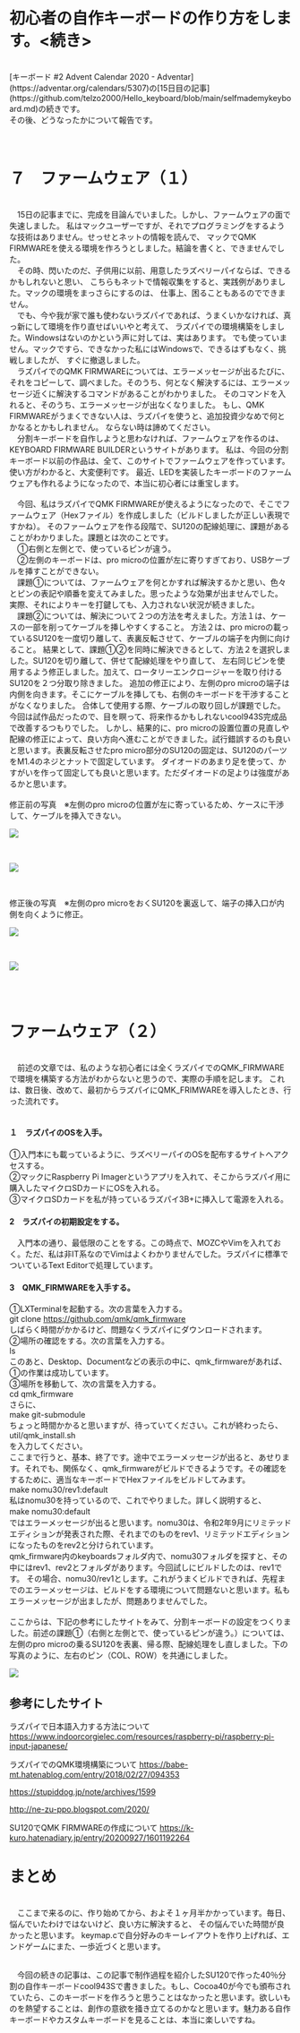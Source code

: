 # 初心者の自作キーボードの作り方をします。<続き>
<br>
[キーボード #2 Advent Calendar 2020 - Adventar](https://adventar.org/calendars/5307)の[15日目の記事](https://github.com/telzo2000/Hello_keyboard/blob/main/selfmademykeyboard.md)の続きです。<br>
その後、どうなったかについて報告です。

　<br>

# ７　ファームウェア（１）

<br>
　15日の記事までに、完成を目論んでいました。しかし、ファームウェアの面で失速しました。
私はマックユーザーですが、それでプログラミングをするような技術はありません。せっせとネットの情報を読んで、
マックでQMK FIRMWAREを使える環境を作ろうとしました。結論を書くと、できませんでした。<br>
　その時、閃いたのだ、子供用に以前、用意したラズベリーパイならば、できるかもしれないと思い、
こちらもネットで情報収集をすると、実践例がありました。マックの環境をまっさらにするのは、
仕事上、困ることもあるのでできません。<br>
　でも、今や我が家で誰も使わないラズパイであれば、うまくいかなければ、真っ新にして環境を作り直せばいいやと考えて、
ラズパイでの環境構築をしました。Windowsはないのかという声に対しては、実はあります。
でも使っていません。マックですら、できなかった私にはWindowsで、できるはずもなく、挑戦しましたが、
すぐに撤退しました。<br>
　ラズパイでのQMK FIRMWAREについては、エラーメッセージが出るたびに、
それをコピーして、調べました。そのうち、何となく解決するには、エラーメッセージ近くに解決するコマンドがあることがわかりました。
そのコマンドを入れると、そのうち、エラーメッセージが出なくなりました。
もし、QMK FIRMWAREがうまくできない人は、ラズパイを使うと、追加投資少なめで何とかなるとかもしれません。
ならない時は諦めてください。<br>
　分割キーボードを自作しようと思わなければ、ファームウェアを作るのは、KEYBOARD  FIRMWARE BUILDERというサイトがあります。
私は、今回の分割キーボード以前の作品は、全て、このサイトでファームウェアを作っています。使い方がわかると、大変便利です。
最近、LEDを実装したキーボードのファームウェアも作れるようになったので、本当に初心者には重宝します。<br>
<br>
　今回、私はラズパイでQMK FIRMWAREが使えるようになったので、そこでファームウェア（Hexファイル）を作成しました（ビルドしましたが正しい表現ですかね）。
そのファームウェアを作る段階で、SU120の配線処理に、課題があることがわかりました。課題とは次のことです。<br>
　①右側と左側とで、使っているピンが違う。<br>
　②左側のキーボードは、pro microの位置が左に寄りすぎており、USBケーブルを挿すことができない。<br>
　課題①については、ファームウェアを何とかすれば解決するかと思い、色々とピンの表記や順番を変えてみました。思ったような効果が出ませんでした。
実際、それによりキーを打鍵しても、入力されない状況が続きました。<br>
　課題②については、解決について２つの方法を考えました。方法１は、ケースの一部を削ってケーブルを挿しやすくすること。
方法２は、pro microの載っているSU120を一度切り離して、表裏反転させて、ケーブルの端子を内側に向けること。
結果として、課題①②を同時に解決できるとして、方法２を選択しました。SU120を切り離して、併せて配線処理をやり直して、
左右同じピンを使用するよう修正しました。加えて、ロータリーエンクロージャーを取り付けるSU120を２つ分取り除きました。
追加の修正により、左側のpro microの端子は内側を向きます。そこにケーブルを挿しても、右側のキーボードを干渉することがなくなりました。
合体して使用する際、ケーブルの取り回しが課題でした。今回は試作品だったので、目を瞑って、将来作るかもしれないcool943S完成品で改善するつもりでした。
しかし、結果的に、pro microの設置位置の見直しや配線の修正によって、良い方向へ進むことができました。試行錯誤するのも良いと思います。表裏反転させたpro micro部分のSU120の固定は、SU120のパーツをM1.4のネジとナットで固定しています。
ダイオードのあまり足を使って、かすがいを作って固定しても良いと思います。ただダイオードの足よりは強度があるかと思います。<br>
<br>
修正前の写真　※左側のpro microの位置が左に寄っているため、ケースに干渉して、ケーブルを挿入できない。<br>

![](img/IMG_3712.JPG)  

<br>

![](img/IMG_0232.JPG)

<br>

修正後の写真　※左側のpro microをおくSU120を裏返して、端子の挿入口が内側を向くように修正。<br>

![](img/IMG_3746.JPG)

<br>

![](img/IMG_3748.JPG)

<br>
<br>

# ファームウェア（２）
<br>
　前述の文章では、私のような初心者には全くラズパイでのQMK_FIRMWAREで環境を構築する方法がわからないと思うので、実際の手順を記します。
これは、数日後、改めて、最初からラズパイにQMK_FRIMWAREを導入したとき、行った流れです。<br>
<br>

#### １　ラズパイのOSを入手。

①入門本にも載っているように、ラズベリーパイのOSを配布するサイトへアクセスする。<br>
②マックにRaspberry Pi Imagerというアプリを入れて、そこからラズパイ用に購入したマイクロSDカードにOSを入れる。<br>
③マイクロSDカードを私が持っているラズパイ3B+に挿入して電源を入れる。<br>

#### 2　ラズパイの初期設定をする。

　入門本の通り、最低限のことをする。この時点で、MOZCやVimを入れておく。ただ、私は非IT系なのでVimはよくわかりませんでした。ラズパイに標準でついているText Editorで処理しています。<br>

#### 3　QMK_FIRMWAREを入手する。

①LXTerminalを起動する。次の言葉を入力する。<br>
git clone https://github.com/qmk/qmk_firmware <br>
しばらく時間がかかるけど、問題なくラズパイにダウンロードされます。<br>
②場所の確認をする。次の言葉を入力する。<br>
ls <br>
このあと、Desktop、Documentなどの表示の中に、qmk_firmwareがあれば、①の作業は成功しています。<br>
③場所を移動して、次の言葉を入力する。<br>
cd qmk_firmware <br>
さらに、<br>
make git-submodule <br>
ちょっと時間かかると思いますが、待っていてください。これが終わったら、<br>
util/qmk_install.sh <br>
を入力してください。<br>
ここまで行うと、基本、終了です。途中でエラーメッセージが出ると、あせります。それでも、関係なく、qmk_firmwareがビルドできるようです。その確認をするために、適当なキーボードでHexファイルをビルドしてみます。<br>
make nomu30/rev1:default <br>
私はnomu30を持っているので、これでやりました。詳しく説明すると、<br>
make nomu30:default　<br>
ではエラーメッセージが出ると思います。nomu30は、令和2年9月にリミテッドエディションが発表された際、それまでのものをrev1、リミテッドエディションになったものをrev2と分けられています。<br>
qmk_firmware内のkeyboardsフォルダ内で、nomu30フォルダを探すと、その中にはrev1、rev2とフォルダがあります。今回試しにビルドしたのは、rev1です。
その場合、nomu30/rev1とします。これがうまくビルドできれば、先程までのエラーメッセージは、ビルドをする環境について問題ないと思います。私もエラーメッセージが出ましたが、問題ありませんでした。<br>
<br>
ここからは、下記の参考にしたサイトをみて、分割キーボードの設定をつくりました。前述の課題①（右側と左側とで、使っているピンが違う。）については、
左側のpro microの乗るSU120を表裏、帰る際、配線処理をし直しました。下の写真のように、左右のピン（COL、ROW）を共通にしました。<br>

![](img/IMG_3799.jpg)


## 参考にしたサイト
ラズパイで日本語入力する方法について
https://www.indoorcorgielec.com/resources/raspberry-pi/raspberry-pi-input-japanese/

ラズパイでのQMK環境構築について
https://babe-mt.hatenablog.com/entry/2018/02/27/094353

https://stupiddog.jp/note/archives/1599

http://ne-zu-ppo.blogspot.com/2020/

SU120でQMK FIRMWAREの作成について
https://k-kuro.hatenadiary.jp/entry/20200927/1601192264


# まとめ
<br>
　ここまで来るのに、作り始めてから、およそ１ヶ月半かかっています。毎日、悩んでいたわけではないけど、良い方に解決すると、
その悩んでいた時間が良かったと思います。
keymap.cで自分好みのキーレイアウトを作り上げれば、エンドゲームにまた、一歩近づくと思います。
<br>
<br>


　今回の続きの記事は、この記事で制作過程を紹介したSU120で作った40％分割の自作キーボードcool943Sで書きました。もし、Cocoa40が今でも頒布されていたら、このキーボードを作ろうと思うことはなかったと思います。欲しいものを熱望することは、創作の意欲を掻き立てるのかなと思います。魅力ある自作キーボードやカスタムキーボードを見ることは、本当に楽しいですね。

